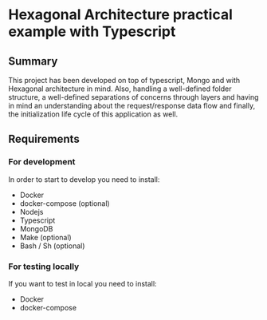 # Hexagonal Architecture practical example with Typescript

## Summary

This project has been developed on top of typescript, Mongo and with Hexagonal architecture in mind. Also, handling a well-defined folder structure, a well-defined separations of concerns through layers and having in mind an understanding about the request/response data flow and finally, the initialization life cycle of this application as well.

## Requirements
### For development
In order to start to develop you need to install:

- Docker
- docker-compose (optional)
- Nodejs
- Typescript
- MongoDB
- Make (optional)
- Bash / Sh (optional)

### For testing locally
If you want to test in local you need to install:
- Docker
- docker-compose
